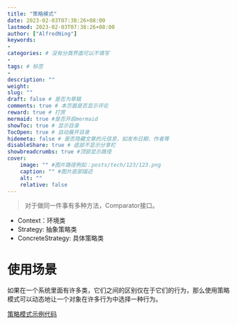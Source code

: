 ```yaml
---
title: "策略模式"
date: 2023-02-03T07:38:26+08:00
lastmod: 2023-02-03T07:38:26+08:00
author: ["AlfredNing"]
keywords: 
- 
categories: # 没有分类界面可以不填写
- 
tags: # 标签
- 
description: ""
weight:
slug: ""
draft: false # 是否为草稿
comments: true # 本页面是否显示评论
reward: true # 打赏
mermaid: true #是否开启mermaid
showToc: true # 显示目录
TocOpen: true # 自动展开目录
hidemeta: false # 是否隐藏文章的元信息，如发布日期、作者等
disableShare: true # 底部不显示分享栏
showbreadcrumbs: true #顶部显示路径
cover:
    image: "" #图片路径例如：posts/tech/123/123.png
    caption: "" #图片底部描述
    alt: ""
    relative: false
---
```


>对于做同一件事有多种方法，Comparator接口。

- Context：环境类
- Strategy: 抽象策略类
- ConcreteStrategy: 具体策略类

# 使用场景

如果在一个系统里面有许多类，它们之间的区别仅在于它们的行为，那么使用策略模式可以动态地让一个对象在许多行为中选择一种行为。

[策略模式示例代码](https://github.com/AlfredNing/nq-coding/tree/main/design_pattern/src/strategy)